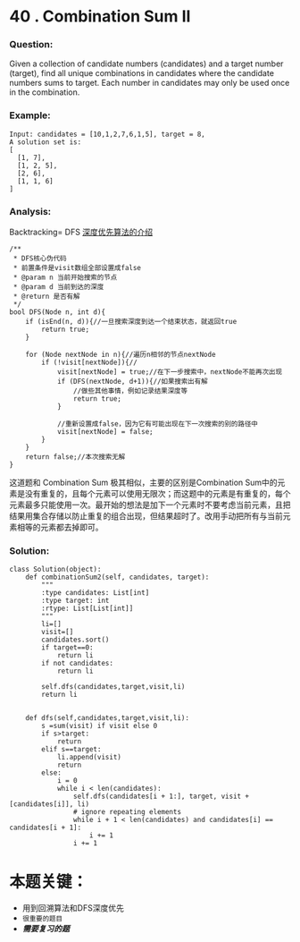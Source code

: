 # 40 . Combination Sum II

### Question:
Given a collection of candidate numbers (candidates) and a target number (target), find all unique combinations in candidates where the candidate numbers sums to target.
Each number in candidates may only be used once in the combination.

### Example:
```
Input: candidates = [10,1,2,7,6,1,5], target = 8,
A solution set is:
[
  [1, 7],
  [1, 2, 5],
  [2, 6],
  [1, 1, 6]
]
```

### Analysis:
Backtracking= DFS
[深度优先算法的介绍](https://blog.csdn.net/raphealguo/article/details/7560918)
```
/** 
 * DFS核心伪代码 
 * 前置条件是visit数组全部设置成false 
 * @param n 当前开始搜索的节点 
 * @param d 当前到达的深度 
 * @return 是否有解 
 */  
bool DFS(Node n, int d){  
    if (isEnd(n, d)){//一旦搜索深度到达一个结束状态，就返回true  
        return true;  
    }  
  
    for (Node nextNode in n){//遍历n相邻的节点nextNode  
        if (!visit[nextNode]){//  
            visit[nextNode] = true;//在下一步搜索中，nextNode不能再次出现  
            if (DFS(nextNode, d+1)){//如果搜索出有解  
                //做些其他事情，例如记录结果深度等  
                return true;  
            }  
  
            //重新设置成false，因为它有可能出现在下一次搜索的别的路径中  
            visit[nextNode] = false;  
        }  
    }  
    return false;//本次搜索无解  
}  
```
这道题和 Combination Sum 极其相似，主要的区别是Combination Sum中的元素是没有重复的，且每个元素可以使用无限次；而这题中的元素是有重复的，每个元素最多只能使用一次。最开始的想法是加下一个元素时不要考虑当前元素，且把结果用集合存储以防止重复的组合出现，但结果超时了。改用手动把所有与当前元素相等的元素都去掉即可。



### Solution:
```
class Solution(object):
    def combinationSum2(self, candidates, target):
        """
        :type candidates: List[int]
        :type target: int
        :rtype: List[List[int]]
        """
        li=[]
        visit=[]
        candidates.sort()
        if target==0:
            return li
        if not candidates:
            return li
        
        self.dfs(candidates,target,visit,li)
        return li
        
        
    def dfs(self,candidates,target,visit,li):
        s =sum(visit) if visit else 0
        if s>target:
            return
        elif s==target:
            li.append(visit)
            return
        else:
            i = 0
            while i < len(candidates):
                self.dfs(candidates[i + 1:], target, visit + [candidates[i]], li)
                # ignore repeating elements
                while i + 1 < len(candidates) and candidates[i] == candidates[i + 1]:
                    i += 1
                i += 1
```

# 本题关键：
* 用到回溯算法和DFS深度优先
* `很重要的题目`
* ***需要复习的题***                       
                        
